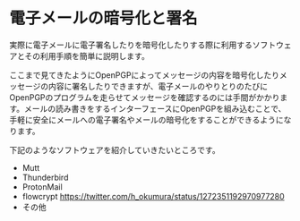# 電子メールの暗号化と署名
実際に電子メールに電子署名したりを暗号化したりする際に利用するソフトウェアとその利用手順を簡単に説明します。

ここまで見てきたようにOpenPGPによってメッセージの内容を暗号化したりメッセージの内容に署名したりできますが、電子メールのやりとりのたびにOpenPGPのプログラムを走らせてメッセージを確認するのには手間がかかります。メールの読み書きをするインターフェースにOpenPGPを組み込むことで、手軽に安全にメールへの電子署名やメールの暗号化をすることができるようになります。

下記のようなソフトウェアを紹介していきたいところです。

- Mutt
- Thunderbird
- ProtonMail
- flowcrypt https://twitter.com/h_okumura/status/1272351192970977280
- その他
